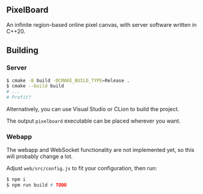## PixelBoard

An infinite region-based online pixel canvas, with server software written in C++20.

## Building

### Server

```bash
$ cmake -B build -DCMAKE_BUILD_TYPE=Release .
$ cmake --build build
# ...
# Profit?
```

Alternatively, you can use Visual Studio or CLion to build the project.

The output `pixelboard` executable can be placed wherever you want.

### Webapp

The webapp and WebSocket functionality are not implemented yet, so this will probably change a lot.

Adjust `web/src/config.js` to fit your configuration, then run:

```bash
$ npm i
$ npm run build # TODO
```